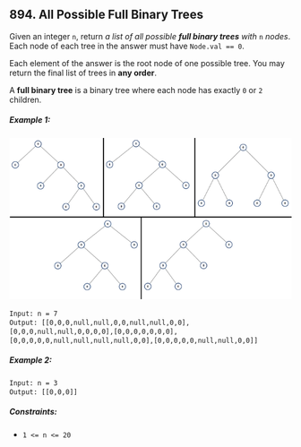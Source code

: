 ## 894. All Possible Full Binary Trees

Given an integer ```n```, return *a list of all possible **full binary trees** with* ```n``` *nodes*. Each node of each tree in the answer must have ```Node.val == 0```.

Each element of the answer is the root node of one possible tree. You may return the final list of trees in **any order**.

A **full binary tree** is a binary tree where each node has exactly ```0``` or ```2``` children.

##### Example 1:

![Example 1](images/example1.png)

```
Input: n = 7
Output: [[0,0,0,null,null,0,0,null,null,0,0],[0,0,0,null,null,0,0,0,0],[0,0,0,0,0,0,0],[0,0,0,0,0,null,null,null,null,0,0],[0,0,0,0,0,null,null,0,0]]
```
##### Example 2:
```
Input: n = 3
Output: [[0,0,0]]
```

##### Constraints:

* ```1 <= n <= 20```